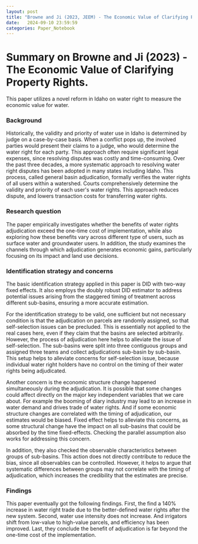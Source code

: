 ```yaml
---
layout: post
title: "Browne and Ji (2023, JEEM) - The Economic Value of Clarifying Property Rights"
date:   2024-09-10 23:59:59
categories: Paper_Notebook
---
```


# Summary on Browne and Ji (2023) - The Economic Value of Clarifying Property Rights.

This paper utilizes a novel reform in Idaho on water right to measure the economic value for water. 

### Background

Historically, the validity and priority of water use in Idaho is determined by judge on a case-by-case basis. When a conflict pops up, the involved parties would present their claims to a judge, who would determine the water right for each party. This approach often require significant legal expenses, since resolving disputes was costly and time-consuming. Over the past three decades, a more systematic approach to resolving water right disputes has been adopted in many states including Idaho. This process, called general basin adjudication, formally verifies the water rights of all users within a watershed. Courts comprehensively determine the validity and priority of each user's water rights. This approach reduces dispute, and lowers transaction costs for transferring water rights. 

### Research question

The paper empirically investigates whether the benefits of water rights adjudication exceed the one-time cost of implementation, while also exploring how these benefits vary across different type of users, such as surface water and groundwater users. In addition, the study examines the channels through which adjudication generates economic gains, particularly focusing on its impact and land use decisions.

### Identification strategy and concerns

The basic identification strategy applied in this paper is DID with two-way fixed effects. It also employs the doubly robust DID estimator to address potential issues arising from the staggered timing of treatment across different sub-basins, ensuring a more accurate estimation.

For the identification strategy to be valid, one sufficient but not necessary condition is that the adjudication on parcels are randomly assigned, so that self-selection issues can be precluded. This is essentially not applied to the real cases here, even if they claim that the basins are selected arbitrarily. However, the process of adjudication here helps to alleviate the issue of self-selection. The sub-basins were split into three contiguous groups and assigned three teams and collect adjudications sub-basin by sub-basin. This setup helps to alleviate concerns for self-selection issue, because individual water right holders have no control on the timing of their water rights being adjudicated. 

Another concern is the economic structure change happened simultaneously during the adjudication. It is possible that some changes could affect directly on the major key independent variables that we care about. For example the booming of diary industry may lead to an increase in water demand and drives trade of water rights. And if some economic structure changes are correlated with the timing of adjudication, our estimates would be biased. Fixed effect helps to alleviate this concerns, as some structural change have the impact on all sub-basins that could be absorbed by the time fixed-effects. Checking the parallel assumption also works for addressing this concern.

In addition, they also checked the observable characteristics between groups of sub-basins. This action does not directly contribute to reduce the bias, since all observables can be controlled. However, it helps to argue that systematic differences between groups may not correlate with the timing of adjudication, which increases the credibility that the estimates are precise.

### Findings

This paper eventually got the following findings. First, the find a 140% increase in water right trade due to the better-defined water rights after the new system. Second, water use intensity does not increase. And irrigators shift from low-value to high-value parcels, and efficiency has been improved. Last, they conclude the benefit of adjudication is far beyond the one-time cost of the implementation. 







